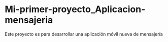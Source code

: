 # Mi-primer-proyecto_Aplicacion-mensajeria
Este proyecto es para desarrollar una aplicación móvil nueva de mensajería
